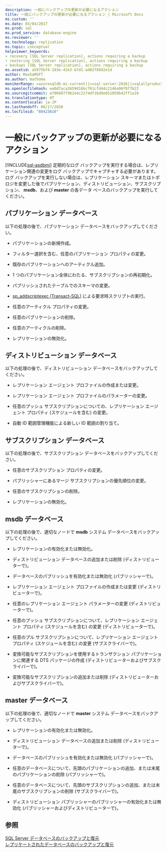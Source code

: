 ```yaml
---
description: 一般にバックアップの更新が必要になるアクション
title: 一般にバックアップの更新が必要になるアクション | Microsoft Docs
ms.custom: ''
ms.date: 03/04/2017
ms.prod: sql
ms.prod_service: database-engine
ms.reviewer: ''
ms.technology: replication
ms.topic: conceptual
helpviewer_keywords:
- recovery [SQL Server replication], actions requiring a backup
- restoring [SQL Server replication], actions requiring a backup
- backups [SQL Server replication], actions requiring a backup
ms.assetid: a5975bf4-183e-42e3-b7d1-ad02f89d2e1d
author: MashaMSFT
ms.author: mathoma
monikerRange: =azuresqldb-mi-current||>=sql-server-2016||=sqlallproducts-allversions
ms.openlocfilehash: ea0d7aca2659d16bc761cfd4dc2146a96f977622
ms.sourcegitcommit: e700497f962e4c2274df16d9e651059b42ff1a10
ms.translationtype: HT
ms.contentlocale: ja-JP
ms.lasthandoff: 08/17/2020
ms.locfileid: "88423616"
---
```

# <a name="common-actions-requiring-an-updated-backup"></a>一般にバックアップの更新が必要になるアクション
[!INCLUDE[sql-asdbmi](../../../includes/applies-to-version/sql-asdbmi.md)]
  定期的なログ バックアップを実行する場合は、レプリケーション関連の変更をログ バックアップでキャプチャする必要があります。 ログ バックアップを実行しない場合は、レプリケーション スキーマまたはトポロジを変更した後でパブリケーション、ディストリビューション、サブスクリプション、 **msdb**、および **master** の各データ ベースのバックアップを実行してください。  
  
## <a name="publication-database"></a>パブリケーション データベース  
 以下の処理の後で、パブリケーション データベースをバックアップしてください。  
  
-   パブリケーションの新規作成。  
  
-   フィルター選択を含む、任意のパブリケーション プロパティの変更。  
  
-   既存のパブリケーションへのアーティクル追加。  
  
-   1 つのパブリケーション全体にわたる、サブスクリプションの再初期化。  
  
-   パブリッシュされたテーブルでのスキーマの変更。  
  
-   [sp_addscriptexec &#40;Transact-SQL&#41;](../../../relational-databases/system-stored-procedures/sp-addscriptexec-transact-sql.md) による要求時スクリプトの実行。  
  
-   任意のアーティクル プロパティの変更。  
  
-   任意のパブリケーションの削除。  
  
-   任意のアーティクルの削除。  
  
-   レプリケーションの無効化。  
  
## <a name="distribution-database"></a>ディストリビューション データベース  
 以下の処理の後で、ディストリビューション データベースをバックアップしてください。  
  
-   レプリケーション エージェント プロファイルの作成または変更。  
  
-   レプリケーション エージェント プロファイルのパラメーターの変更。  
  
-   任意のプッシュ サブスクリプションについての、レプリケーション エージェント プロパティ (スケジュールを含む) の変更。  
  
-   自動 ID 範囲管理機能による新しい ID 範囲の割り当て。  
  
## <a name="subscription-database"></a>サブスクリプション データベース  
 以下の処理の後で、サブスクリプション データベースをバックアップしてください。  
  
-   任意のサブスクリプション プロパティの変更。  
  
-   パブリッシャーにあるマージ サブスクリプションの優先順位の変更。  
  
-   任意のサブスクリプションの削除。  
  
-   レプリケーションの無効化。  
  
## <a name="msdb-database"></a>msdb データベース  
 以下の処理の後で、適切なノードで **msdb** システム データベースをバックアップしてください。  
  
-   レプリケーションの有効化または無効化。  
  
-   ディストリビューション データベースの追加または削除 (ディストリビューターで)。  
  
-   データベースのパブリッシュを有効化または無効化 (パブリッシャーで)。  
  
-   レプリケーション エージェント プロファイルの作成または変更 (ディストリビューターで)。  
  
-   任意のレプリケーション エージェント パラメーターの変更 (ディストリビューターで)。  
  
-   任意のプッシュ サブスクリプションについて、レプリケーション エージェント プロパティ (スケジュールを含む) の変更 (ディストリビューターで)。  
  
-   任意のプル サブスクリプションについて、レプリケーション エージェント プロパティ (スケジュールを含む) の変更 (サブスクライバーで)。  
  
-   変換可能なサブスクリプションを使用するトランザクション パブリケーションに関連する DTS パッケージの作成 (ディストリビューターおよびサブスクライバーで)。  
  
-   変換可能なサブスクリプションの追加または削除 (ディストリビューターおよびサブスクライバーで)。  
  
## <a name="master-database"></a>master データベース  
 以下の処理の後で、適切なノードで **master** システム データベースをバックアップしてください。  
  
-   レプリケーションの有効化または無効化。  
  
-   ディストリビューション データベースの追加または削除 (ディストリビューターで)。  
  
-   データベースのパブリッシュを有効化または無効化 (パブリッシャーで)。  
  
-   任意のデータベースについて、先頭のパブリケーションの追加、または末尾のパブリケーションの削除 (パブリッシャーで)。  
  
-   任意のデータベースについて、先頭のサブスクリプションの追加、または末尾のサブスクリプションの削除 (サブスクライバーで)。  
  
-   ディストリビューション パブリッシャーのパブリッシャーの有効化または無効化 (パブリッシャーおよびディストリビューターで)。  
  
## <a name="see-also"></a>参照  
 [SQL Server データベースのバックアップと復元](../../../relational-databases/backup-restore/back-up-and-restore-of-sql-server-databases.md)   
 [レプリケートされたデータベースのバックアップと復元](../../../relational-databases/replication/administration/back-up-and-restore-replicated-databases.md)  
  
  
